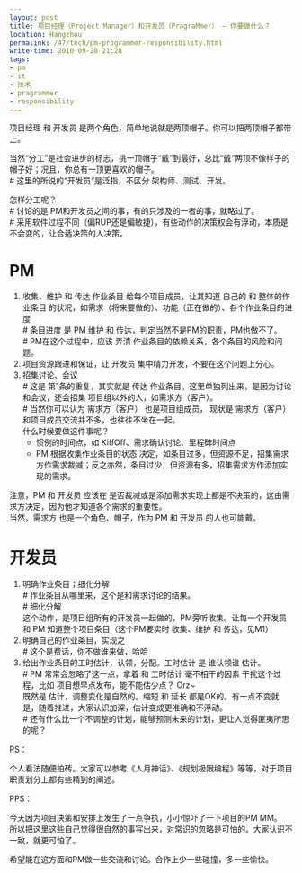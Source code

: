 ```yaml
---
layout: post
title: 项目经理（Project Manager）和开发员（PragraMmer） — 你要做什么？
location: Hangzhou
permalink: /47/tech/pm-programmer-responsibility.html
write-time: 2010-09-20 21:28
tags:
- pm
- it
- 技术
- pragrammer
- responsibility
---
```


项目经理 和 开发员 是两个角色，简单地说就是两顶帽子。你可以把两顶帽子都带上。

当然“分工”是社会进步的标志，挑一顶帽子“戴”到最好，总比“戴”两顶不像样子的帽子好；况且，你总有一顶更喜欢的帽子。   
\# 这里的所说的“开发员”是泛指，不区分 架构师、测试、开发。

怎样分工呢？  
\# 讨论的是 PM和开发员之间的事，有的只涉及的一者的事，就略过了。  
\# 采用软件过程不同（偏RUP还是偏敏捷），有些动作的决策权会有浮动，本质是不会变的，让合适决策的人决策。

PM
==================

1.  收集、维护 和 传达 作业条目 给每个项目成员，让其知道 自己的 和 整体的作业条目 的状况，如需求（将来要做的）、功能（正在做的）、各个作业条目的进度  
\# 条目进度 是 PM 维护 和 传达，判定当然不是PM的职责，PM也做不了。  
\# PM在这个过程中，应该 弄清 作业条目的依赖关系，各个条目的风险和问题。
2.  项目资源跟进和保证，让 开发员 集中精力开发，不要在这个问题上分心。
3.  招集讨论、会议  
\# 这是 第1条的重复，其实就是 传达 作业条目。这里单独列出来，是因为讨论和会议，还会招集 项目组以外的人，如需求方（客户）。   
\# 当然你可以认为 需求方（客户） 也是项目组成员， 现状是 需求方（客户）和项目成员交流并不多，也往往不坐在一起。  
什么时候要做这件事呢？
	- 惯例的时间点，如 KiffOff、需求确认讨论、里程碑时间点
	- PM 根据收集作业条目的状态 决定，如条目过多，但资源不足，招集需求方作需求裁减；反之亦然，条目过少，但资源有多，招集需求方作添加实现的需求。  

注意，PM 和 开发员 应该在 是否裁减或是添加需求实现上都是不决策的，这由需求方决定，因为他才知道各个需求的重要性。  
当然，需求方 也是一个角色、帽子，作为 PM 和 开发员 的人也可能戴。

开发员
==============================

1. 明确作业条目；细化分解  
\# 作业条目从哪里来，这个是和需求讨论的结果。  
\# 细化分解  
这个动作，是项目组所有的开发员一起做的，PM旁听收集。让每一个开发员 和 PM 知道整个项目条目（这个PM要实时 收集、维护 和 传达，见M1）
2.  明确自己的作业条目，实现之  
\# 这个是费话，你不做谁来做，哈哈
3. 给出作业条目的工时估计，认领，分配。工时估计 是 谁认领谁 估计。  
\# PM 常常会忽略了这一点，拿着 和 工时估计 毫不相干的因素 干扰这个过程，比如 项目想早点发布，能不能估少点？ Orz~  
既然是 估计，调整变化是自然的。缩短 和 延长 都是OK的。有一点不变就是，随着推进，大家认识加深，估计变成更准确和不浮动。  
\# 还有什么比一个不调整的计划，能够预测未来的计划，更让人觉得匪夷所思的呢？

PS：

个人看法随便拍砖。大家可以参考《人月神话》、《规划极限编程》等等，对于项目职责划分上都有些精到的阐述。

PPS：

今天因为项目决策和安排上发生了一点争执，小小惊吓了一下项目的PM MM。  
所以把这里这些自己觉得很自然的事写出来，对常识的忽略是可怕的。大家认识不一致，就更可怕了。

希望能在这方面和PM做一些交流和讨论。合作上少一些碰撞，多一些愉快。
